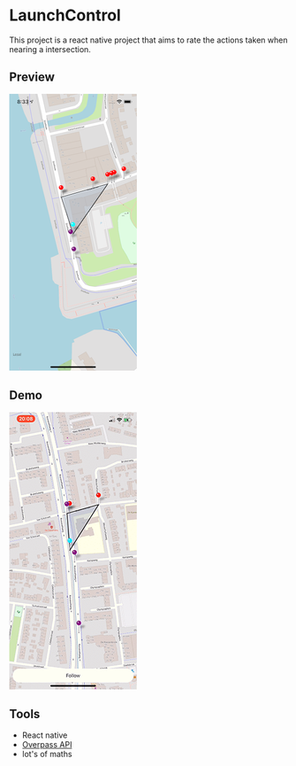 # LaunchControl
This project is a react native project that aims to rate the actions taken when nearing a intersection.

## Preview
![Road](./docs/road.png)

## Demo
![Maps Demo](./docs/demo.gif)

## Tools
- React native
- [Overpass API](http://overpass-api.de)
- lot's of maths